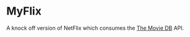 # MyFlix

A knock off version of NetFlix which consumes the [The Movie DB](https://www.themoviedb.org/) API.